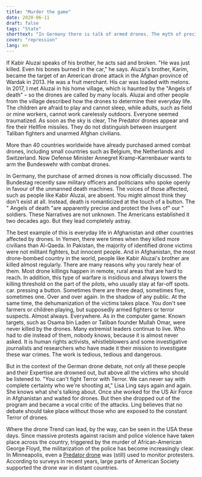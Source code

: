 ```yaml
---
title: "Murder the game"
date: 2020-06-11
draft: false
tags: "State"
shorttext: "In Germany there is talk of armed drones. The myth of precise killing without hearing victims' voices."
cover: "repression"
lang: en
---
```


If Kabir Aluzai speaks of his brother, he acts sad and broken. "He was just killed. Even his bones burned in the car," he says. Aluzai's brother, Karim, became the target of an American drone attack in the Afghan province of Wardak in 2013. He was a fruit merchant. His car was loaded with melons. In 2017, I met Aluzai in his home village, which is haunted by the "Angels of death" – so the drones are called by many locals. Aluzai and other people from the village described how the drones to determine their everyday life. The children are afraid to play and cannot sleep, while adults, such as field or mine workers, cannot work carelessly outdoors. Everyone seemed traumatized. As soon as the sky is clear, The Predator drones appear and fire their Hellfire missiles. They do not distinguish between insurgent Taliban fighters and unarmed Afghan civilians.

More than 40 countries worldwide have already purchased armed combat drones, including small countries such as Belgium, the Netherlands and Switzerland. Now Defense Minister Annegret Kramp-Karrenbauer wants to arm the Bundeswehr with combat drones.

In Germany, the purchase of armed drones is now officially discussed. The Bundestag recently saw military officers and politicians who spoke openly in favour of the unmanned death machines. The voices of those affected, such as people like Kabir Aluzai, are absent. You might almost think they don't exist at all. Instead, death is romanticized at the touch of a button. The " Angels of death "are apparently precise and protect the lives of" our " soldiers. These Narratives are not unknown. The Americans established it two decades ago. But they lead completely astray.

The best example of this is everyday life in Afghanistan and other countries affected by drones. In Yemen, there were times when they killed more civilians than Al-Qaeda. In Pakistan, the majority of identified drone victims were not militant fighters, but innocent people. And in Afghanistan, the most drone-bombed country in the world, people like Kabir Aluzai's brother are killed almost regularly. There are many reasons why you rarely hear of them. Most drone killings happen in remote, rural areas that are hard to reach. In addition, this type of warfare is insidious and always lowers the killing threshold on the part of the pilots, who usually stay at far-off spots. car. pressing a button. Sometimes there are three dead, sometimes five, sometimes one. Over and over again. In the shadow of any public. At the same time, the dehumanization of the victims takes place. You don't see farmers or children playing, but supposedly armed fighters or terror suspects. Almost always. Everywhere. As in the computer game. Known targets, such as Osama bin Laden or Taliban founder Mullah Omar, were never killed by the drones. Many extremist leaders continue to live. Who had to die instead of them, nobody knows, because it is almost never asked. It is human rights activists, whistleblowers and some investigative journalists and researchers who have made it their mission to investigate these war crimes. The work is tedious, tedious and dangerous.

But in the context of the German drone debate, not only all these people and their Expertise are drowned out, but above all the victims who should be listened to. "You can't fight Terror with Terror. We can never say with complete certainty who we're shooting at," Lisa Ling says again and again. She knows what she's talking about. Once she worked for the US Air Force in Afghanistan and waited for drones. But then she dropped out of the program and became a vocal critic of the attacks. Ling believes that no debate should take place without those who are exposed to the constant Terror of drones.

Where the drone Trend can lead, by the way, can be seen in the USA these days. Since massive protests against racism and police violence have taken place across the country, triggered by the murder of African-American George Floyd, the militarization of the police has become increasingly clear. In Minneapolis, even a [Predator drone](https://www.forbes.com/sites/krisholt/2020/05/29/cbp-predator-drone-minneapolis-george-floyd-aclu/#1d916b5040fa "CBP Flew A Predator Drone Over Minneapolis Amid George Floyd Protests") was (still) used to monitor protesters. According to surveys in recent years, large parts of American Society supported the drone war in distant countries.

